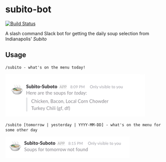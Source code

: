 # subito-bot
[![Build Status](https://travis-ci.org/EPICmynamesBG/subito-bot.svg?branch=master)](https://travis-ci.org/EPICmynamesBG/subito-bot)

A slash command Slack bot for getting the daily soup selection from Indianapolis' _Subito_

## Usage
```text
/subito - what's on the menu today!
```
[![screnshot1](./assets/screenshots/screenshot_1.png)](./assets/screenshots/screenshot_1.png)

```text
/subito [tomorrow | yesterday | YYYY-MM-DD] - what's on the menu for some other day
```
[![screnshot2](./assets/screenshots/screenshot_2.png)](./assets/screenshots/screenshot_2.png)